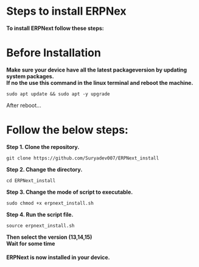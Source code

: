 # Steps to install ERPNex
**To install ERPNext follow these steps:** <br>
# Before Installation
**Make sure your device have all the latest packageversion by updating system packages.<br>
If no the use this command in the linux terminal and reboot the machine.** <br>
```
sudo apt update && sudo apt -y upgrade
```
After reboot...
# Follow the below steps:

**Step 1. Clone the repository.**
```
git clone https://github.com/Suryadev007/ERPNext_install
```
**Step 2. Change the directory.**
```
cd ERPNext_install
```
**Step 3. Change the mode of script to executable.**
```
sudo chmod +x erpnext_install.sh
```
**Step 4. Run the script file.**
```
source erpnext_install.sh
```
**Then select the version (13,14,15)** <br>
**Wait for some time**
#### ERPNext is now installed in your device.
